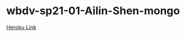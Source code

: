 # wbdv-sp21-01-Ailin-Shen-mongo

[Heroku Link](https://wbdv-sp21-01-ailin-shen-mongo.herokuapp.com/)